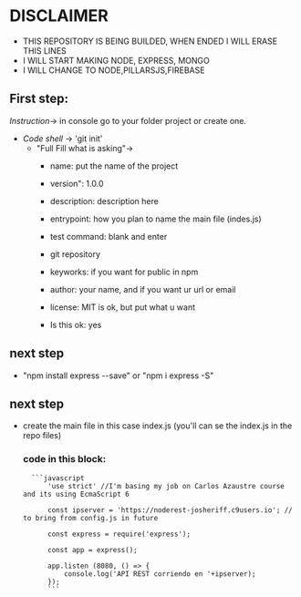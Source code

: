 # DISCLAIMER

- THIS REPOSITORY IS BEING BUILDED, WHEN ENDED I WILL ERASE THIS LINES
- I WILL START MAKING NODE, EXPRESS, MONGO
- I WILL CHANGE TO NODE,PILLARSJS,FIREBASE

## First step:

*Instruction*-> in console go to your folder project or create one.
  - *Code shell* -> 'git init'
    - "Full Fill what is asking"->
      - name: put the name of the project
      - version": 1.0.0
      - description: description here
      - entrypoint: how you plan to name the main file (indes.js)
      - test command: blank and enter
      - git repository
      -  keyworks: if you want for public in npm
      - author: your name, and if you want ur url or email
      - license: MIT is ok, but put what u want
      
      - Is this ok: yes

## next step

- "npm install express --save" or "npm i express -S"

## next step

- create the main file in this case index.js
(you'll can se the index.js in the repo files)

    ### code in this block:
        ```javascript
            'use strict' //I'm basing my job on Carlos Azaustre course and its using EcmaScript 6
            
            const ipserver = 'https://noderest-josheriff.c9users.io'; // to bring from config.js in future 
            
            const express = require('express');
            
            const app = express();
            
            app.listen (8080, () => {
                console.log('API REST corriendo en '+ipserver);
            });
            ```



      
